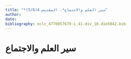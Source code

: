 ```yaml
---
title: "*سير العلم والاجتماع*. المقتبس 4(5/6)"
author: 
date: 
bibliography: oclc_4770057679-i_41-div_10.d1e5042.bib
---
```




#  سير العلم والاجتماع 

 